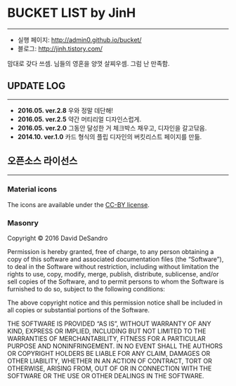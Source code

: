 # BUCKET LIST by JinH
--------------------------------------------

- 실행 페이지: http://admin0.github.io/bucket/
- 블로그: http://jinh.tistory.com/

맘대로 갖다 쓰셈. 님들의 영혼을 양껏 살찌우셈. 그럼 난 만족함.




## UPDATE LOG
--------------------------------------
- **2016.05. ver.2.8** 우와 정말 데단해!
- **2016.05. ver.2.5** 약간 머티리얼 디자인스럽게.
- **2016.05. ver.2.0** 그동안 달성한 거 체크박스 채우고, 디자인을 갈고닦음.
- **2014.10. ver.1.0** 카드 형식의 플립 디자인의 버킷리스트 페이지를 만듦.






## 오픈소스 라이선스
----------------------------------
### Material icons
The icons are available under the [CC-BY license](https://creativecommons.org/licenses/by/4.0/).

### Masonry

Copyright © 2016 David DeSandro

Permission is hereby granted, free of charge, to any person obtaining a copy of this software and associated documentation files (the “Software”), to deal in the Software without restriction, including without limitation the rights to use, copy, modify, merge, publish, distribute, sublicense, and/or sell copies of the Software, and to permit persons to whom the Software is furnished to do so, subject to the following conditions:

The above copyright notice and this permission notice shall be included in all copies or substantial portions of the Software.

THE SOFTWARE IS PROVIDED “AS IS”, WITHOUT WARRANTY OF ANY KIND, EXPRESS OR IMPLIED, INCLUDING BUT NOT LIMITED TO THE WARRANTIES OF MERCHANTABILITY, FITNESS FOR A PARTICULAR PURPOSE AND NONINFRINGEMENT. IN NO EVENT SHALL THE AUTHORS OR COPYRIGHT HOLDERS BE LIABLE FOR ANY CLAIM, DAMAGES OR OTHER LIABILITY, WHETHER IN AN ACTION OF CONTRACT, TORT OR OTHERWISE, ARISING FROM, OUT OF OR IN CONNECTION WITH THE SOFTWARE OR THE USE OR OTHER DEALINGS IN THE SOFTWARE.
